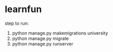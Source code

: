 # learnfun

step to run:
  1. python manage.py makemigrations university
  2. python manage.py migrate
  3. python manage.py runserver
  
